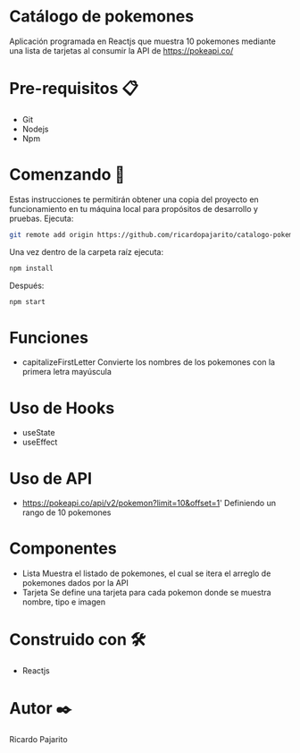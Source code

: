 # Catálogo de pokemones
Aplicación programada en Reactjs que muestra 10 pokemones mediante una lista de tarjetas al consumir la API de https://pokeapi.co/

# Pre-requisitos 📋
* Git
* Nodejs
* Npm

# Comenzando 🚀
Estas instrucciones te permitirán obtener una copia del proyecto en funcionamiento en tu máquina local para propósitos de desarrollo y pruebas.
Ejecuta:
```bash
git remote add origin https://github.com/ricardopajarito/catalogo-pokemones.git
```
Una vez dentro de la carpeta raíz ejecuta:
```bash
npm install
```
Después:
```bash
npm start
```

# Funciones
* capitalizeFirstLetter
Convierte los nombres de los pokemones con la primera letra mayúscula

# Uso de Hooks
* useState
* useEffect

# Uso de API
* https://pokeapi.co/api/v2/pokemon?limit=10&offset=1'
Definiendo un rango de 10 pokemones

# Componentes
* Lista
Muestra el listado de pokemones, el cual se itera el arreglo de pokemones dados por la API
* Tarjeta
Se define una tarjeta para cada pokemon donde se muestra nombre, tipo e imagen

# Construido con 🛠️
* Reactjs

# Autor ✒️
Ricardo Pajarito